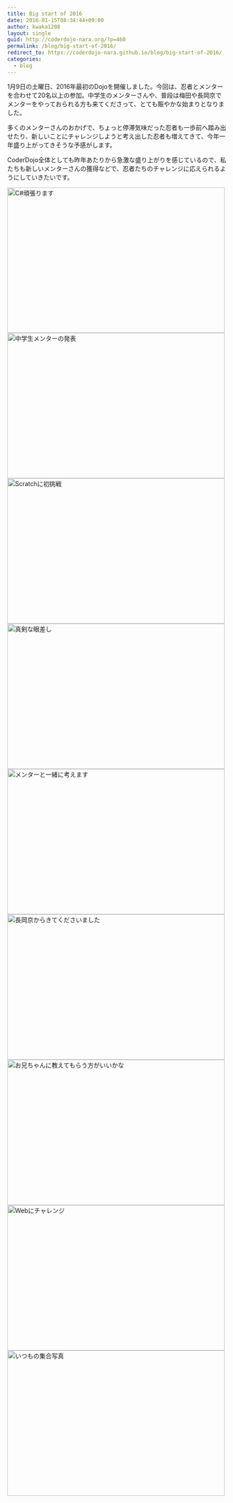 ```yaml
---
title: Big start of 2016
date: 2016-01-15T08:34:44+09:00
author: kwaka1208
layout: single
guid: http://coderdojo-nara.org/?p=460
permalink: /blog/big-start-of-2016/
redirect_to: https://coderdojo-nara.github.io/blog/big-start-of-2016/
categories:
  - blog
---
```

1月9日の土曜日、2016年最初のDojoを開催しました。今回は、忍者とメンターを合わせて20名以上の参加。中学生のメンターさんや、普段は梅田や長岡京でメンターをやっておられる方も来てくださって、とても賑やかな始まりとなりました。

多くのメンターさんのおかげで、ちょっと停滞気味だった忍者も一歩前へ踏み出せたり、新しいことにチャレンジしようと考え出した忍者も増えてきて、今年一年盛り上がってきそうな予感がします。

CoderDojo全体としても昨年あたりから急激な盛り上がりを感じているので、私たちも新しいメンターさんの獲得などで、忍者たちのチャレンジに応えられるようにしていきたいです。

<img src="/images/2016/01/th_DSC_1196.jpg" alt="C#頑張ります" width="500" height="333" />

<img src="/images/2016/01/th_DSC_1294.jpg" alt="中学生メンターの発表" width="500" height="333" />

<img src="/images/2016/01/th_DSC_1235.jpg" alt="Scratchに初挑戦" width="500" height="333" />

<img src="/images/2016/01/th_DSC_1221.jpg" alt="真剣な眼差し" width="500" height="333" />

<img src="/images/2016/01/th_DSC_1210.jpg" alt="メンターと一緒に考えます" width="500" height="333" />

<img src="/images/2016/01/th_DSC_1208.jpg" alt="長岡京からきてくださいました" width="500" height="333" />

<img src="/images/2016/01/th_DSC_1207.jpg" alt="お兄ちゃんに教えてもらう方がいいかな" width="500" height="333" />

<img src="/images/2016/01/th_DSC_1205.jpg" alt="Webにチャレンジ" width="500" height="333" />

<img src="/images/2016/01/th_DSC_1300.jpg" alt="いつもの集合写真" width="500" height="333" />